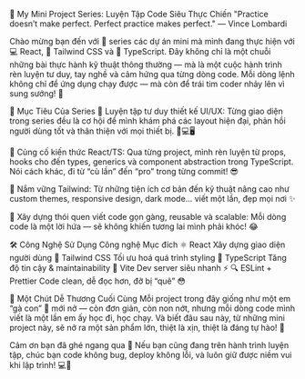 🚀 My Mini Project Series: Luyện Tập Code Siêu Thực Chiến
"Practice doesn’t make perfect. Perfect practice makes perfect." — Vince Lombardi

Chào mừng bạn đến với 📁 series các dự án mini mà mình đang thực hiện với 💻 React, 🎨 Tailwind CSS và 🧠 TypeScript. Đây không chỉ là một chuỗi những bài thực hành kỹ thuật thông thường — mà là một cuộc hành trình rèn luyện tư duy, tay nghề và cảm hứng qua từng dòng code. Mỗi dòng lệnh không chỉ để ứng dụng chạy được — mà còn để trái tim coder nhảy lên vì sung sướng! 💖

🎯 Mục Tiêu Của Series
🔹 Luyện tập tư duy thiết kế UI/UX: Từng giao diện trong series đều là cơ hội để mình khám phá các layout hiện đại, phản hồi người dùng tốt và thân thiện với mọi thiết bị. 📱💻🖥️

🔹 Củng cố kiến thức React/TS: Qua từng project, mình rèn luyện từ props, hooks cho đến types, generics và component abstraction trong TypeScript. Nói cách khác, đi từ “cù lần” đến “pro” trong từng commit! 😎

🔹 Nắm vững Tailwind: Từ những tiện ích cơ bản đến kỹ thuật nâng cao như custom themes, responsive design, dark mode… viết một lần, đẹp mọi nơi ✨

🔹 Xây dựng thói quen viết code gọn gàng, reusable và scalable: Mỗi dòng code là một lời hứa — sẽ không khiến tương lai mình phải khóc! 😂

🛠️ Công Nghệ Sử Dụng
Công nghệ	Mục đích
⚛️ React	Xây dựng giao diện người dùng
🎨 Tailwind CSS	Tối ưu hoá quá trình styling
🧠 TypeScript	Tăng độ tin cậy & maintainability
🧪 Vite	Dev server siêu nhanh ⚡
🔍 ESLint + Prettier	Code clean, dễ đọc hơn, đỡ bị “quê” 😳

🐣 Một Chút Dễ Thương Cuối Cùng
Mỗi project trong đây giống như một em “gà con” 🐤 mới nở — còn đơn giản, còn non nớt, nhưng mỗi dòng code mình viết là một lần em ấy học đi, học chạy. Và biết đâu sau này, từ những mini project này, sẽ nở ra một sản phẩm lớn, thiệt là xịn, thiệt là đáng tự hào! 💫

Cảm ơn bạn đã ghé ngang qua 🫶
Nếu bạn cũng đang trên hành trình luyện tập, chúc bạn code không bug, deploy không lỗi, và luôn giữ được niềm vui khi lập trình! 💻🌈

